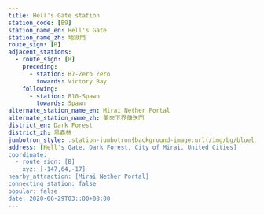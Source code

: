 ```yaml
---
title: Hell's Gate station
station_code: [B9]
station_name_en: Hell's Gate
station_name_zh: 地獄門
route_sign: [B]
adjacent_stations:
  - route_sign: [B]
    preceding:
      - station: B7-Zero Zero
        towards: Victory Bay
    following:
      - station: B10-Spawn
        towards: Spawn
alternate_station_name_en: Mirai Nether Portal
alternate_station_name_zh: 美來下界傳送門
district_en: Dark Forest
district_zh: 黑森林
jumbotron_style: .station-jumbotron{background-image:url(/img/bg/blueline.png);background-repeat:no-repeat;background-size:100% 10px;background-position:left 130px}
address: [Hell's Gate, Dark Forest, City of Mirai, United Cities]
coordinate:
  - route_sign: [B]
    xyz: [-147,64,-17]
nearby_attraction: [Mirai Nether Portal]
connecting_station: false
popular: false
date: 2020-06-29T03::00+08:00
---
```



